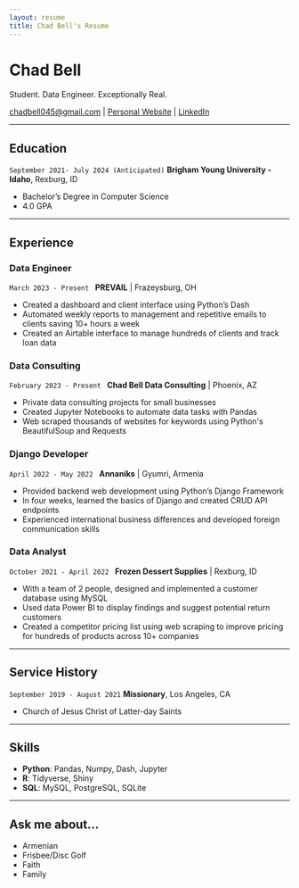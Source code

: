 ```yaml
---
layout: resume
title: Chad Bell's Resume
---
```

# Chad Bell
Student. Data Engineer. Exceptionally Real. 

<div id="webaddress">
<a href="chadbell045@gmail.com">chadbell045@gmail.com</a>
| <a href="https://cbell045.github.io/wdd_130/personal_website/index.html">Personal Website</a>
| <a href="https://www.linkedin.com/in/chadbell045/">LinkedIn</a>
</div>

<hr/>


## Education

`September 2021- July 2024 (Anticipated)`
__Brigham Young University - Idaho__, Rexburg, ID
- Bachelor’s Degree in Computer Science
- 4.0 GPA

<hr/>

## Experience

### Data Engineer
`March 2023 - Present ` __PREVAIL__ | Frazeysburg, OH
- Created a dashboard and client interface using Python’s Dash
- Automated weekly reports to management and repetitive emails to clients saving 10+ hours a week
- Created an Airtable interface to manage hundreds of clients and track loan data

### Data Consulting
`February 2023 - Present ` __Chad Bell Data Consulting__ | Phoenix, AZ
- Private data consulting projects for small businesses
- Created Jupyter Notebooks to automate data tasks with Pandas
- Web scraped thousands of websites for keywords using Python's BeautifulSoup and Requests

### Django Developer
`April 2022 - May 2022 ` __Annaniks__ | Gyumri, Armenia   
- Provided backend web development using Python’s Django Framework
- In four weeks, learned the basics of Django and created CRUD API endpoints
- Experienced international business differences and developed foreign communication skills

### Data Analyst
`October 2021 - April 2022 ` __Frozen Dessert Supplies__ | Rexburg, ID
- With a team of 2 people, designed and implemented a customer database using MySQL
- Used data Power BI to display findings and suggest potential return customers
- Created a competitor pricing list using web scraping to improve pricing for hundreds of products across 10+ companies

<hr/>

## Service History

`September 2019 - August 2021`
__Missionary__, Los Angeles, CA

- Church of Jesus Christ of Latter-day Saints

<hr/>


## Skills
- __Python__: Pandas, Numpy, Dash, Jupyter     
- __R__: Tidyverse, Shiny  
- __SQL__: MySQL, PostgreSQL, SQLite  

<hr/>

## Ask me about...
- Armenian
- Frisbee/Disc Golf
- Faith
- Family